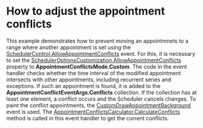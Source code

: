 # How to adjust the appointment conflicts

<p></p><p>This example demonstrates how to prevent moving an appointmnets to a range where another appointment is set using the <a href="https://docs.devexpress.com/WindowsForms/DevExpress.XtraScheduler.SchedulerControl.AllowAppointmentConflicts">SchedulerControl.AllowAppointmentConflicts</a> event. 
For this, it is necessary to set the <a href="https://docs.devexpress.com/CoreLibraries/DevExpress.XtraScheduler.SchedulerOptionsCustomization.AllowAppointmentConflicts">SchedulerOptionsCustomization.AllowAppointmentConflicts</a> property to <b>AppointmentConflictsMode.Custom</b>. 
The code in the event handler checks whether the time interval of the modified appointment intersects with other appointments, including recurrent series and exceptions. 
  If such an appointment is found, it is added to the <b>AppointmentConflictEventArgs.Conflicts</b> collection. If the collection has at least one element, a conflict occurs and the Scheduler cancels changes.
To paint the conflict appointments, the <a href="https://docs.devexpress.com/WindowsForms/DevExpress.XtraScheduler.SchedulerControl.CustomDrawAppointmentBackground">CustomDrawAppointmentBackground</a> event is used. The <a href="https://docs.devexpress.com/CoreLibraries/DevExpress.XtraScheduler.Native.AppointmentConflictsCalculator.CalculateConflicts%28DevExpress.XtraScheduler.Appointment-DevExpress.XtraScheduler.TimeInterval%29">AppointmentConflictsCalculator.CalculateConflicts</a> method is called in this event handler to get the current conflicts.</p>

<br/>


